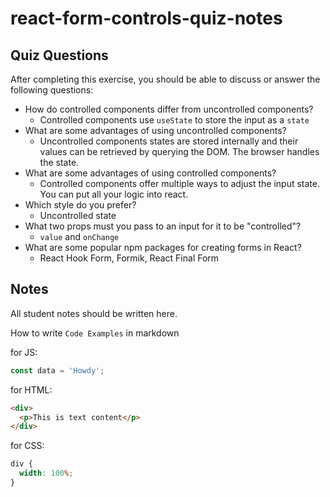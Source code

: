 # react-form-controls-quiz-notes

## Quiz Questions

After completing this exercise, you should be able to discuss or answer the following questions:

- How do controlled components differ from uncontrolled components?
  - Controlled components use `useState` to store the input as a `state`
- What are some advantages of using uncontrolled components?
  - Uncontrolled components states are stored internally and their values can be retrieved by querying the DOM. The browser handles the state.
- What are some advantages of using controlled components?
  - Controlled components offer multiple ways to adjust the input state. You can put all your logic into react.
- Which style do you prefer?
  - Uncontrolled state
- What two props must you pass to an input for it to be "controlled"?
  - `value` and `onChange`
- What are some popular npm packages for creating forms in React?
  - React Hook Form, Formik, React Final Form

## Notes

All student notes should be written here.

How to write `Code Examples` in markdown

for JS:

```javascript
const data = 'Howdy';
```

for HTML:

```html
<div>
  <p>This is text content</p>
</div>
```

for CSS:

```css
div {
  width: 100%;
}
```
